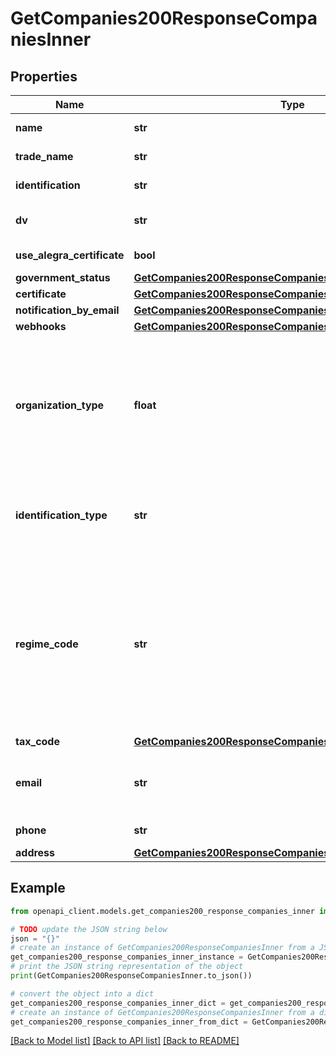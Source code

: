 # GetCompanies200ResponseCompaniesInner


## Properties

Name | Type | Description | Notes
------------ | ------------- | ------------- | -------------
**name** | **str** | Nombre/Razón Social de la empresa | 
**trade_name** | **str** | Nombre Comercial de la empresa | [optional] 
**identification** | **str** | Identificación de la empresa | 
**dv** | **str** | Dígito verificador de la identificación de la empresa | 
**use_alegra_certificate** | **bool** | True si deseas usar el certificado de Alegra | 
**government_status** | [**GetCompanies200ResponseCompaniesInnerGovernmentStatus**](GetCompanies200ResponseCompaniesInnerGovernmentStatus.md) |  | [optional] 
**certificate** | [**GetCompanies200ResponseCompaniesInnerCertificate**](GetCompanies200ResponseCompaniesInnerCertificate.md) |  | [optional] 
**notification_by_email** | [**GetCompanies200ResponseCompaniesInnerNotificationByEmail**](GetCompanies200ResponseCompaniesInnerNotificationByEmail.md) |  | [optional] 
**webhooks** | [**GetCompanies200ResponseCompaniesInnerWebhooks**](GetCompanies200ResponseCompaniesInnerWebhooks.md) |  | [optional] 
**organization_type** | **float** | Identificador de tipo de organización jurídica de la persona o empresa. Se debe colocar el Código que corresponda de la tabla de tipos de organización jurídica de la DIAN. &lt;br&gt;&lt;i&gt;Campo oficial DIAN &amp;lt;AdditionalAccountID&amp;gt;&lt;/i&gt; | [optional] 
**identification_type** | **str** | Tipo de documento de identificación de la empresa. Se debe colocar el Código que corresponda de la tabla de tipos de identificación de la DIAN | [optional] 
**regime_code** | **str** | Régimen al que pertenece la empresa. Se debe colocar el Código que corresponda de la tabla de tipos de régimen/responsabilidades fiscales de la DIAN. Para reportar varias obligaciones / responsabilidades, se deben reportar separando cada uno de los valores de la lista con &#39;;&#39;. Ejemplo O‐13;O‐15; | [optional] 
**tax_code** | [**GetCompanies200ResponseCompaniesInnerTaxCode**](GetCompanies200ResponseCompaniesInnerTaxCode.md) |  | [optional] 
**email** | **str** | Correo electrónico de la empresa. Se debe colocar el correo de recepción para documentos e instrumentos electrónicos | [optional] 
**phone** | **str** | Número de teléfono, celular u otro | [optional] 
**address** | [**GetCompanies200ResponseCompaniesInnerAddress**](GetCompanies200ResponseCompaniesInnerAddress.md) |  | [optional] 

## Example

```python
from openapi_client.models.get_companies200_response_companies_inner import GetCompanies200ResponseCompaniesInner

# TODO update the JSON string below
json = "{}"
# create an instance of GetCompanies200ResponseCompaniesInner from a JSON string
get_companies200_response_companies_inner_instance = GetCompanies200ResponseCompaniesInner.from_json(json)
# print the JSON string representation of the object
print(GetCompanies200ResponseCompaniesInner.to_json())

# convert the object into a dict
get_companies200_response_companies_inner_dict = get_companies200_response_companies_inner_instance.to_dict()
# create an instance of GetCompanies200ResponseCompaniesInner from a dict
get_companies200_response_companies_inner_from_dict = GetCompanies200ResponseCompaniesInner.from_dict(get_companies200_response_companies_inner_dict)
```
[[Back to Model list]](../README.md#documentation-for-models) [[Back to API list]](../README.md#documentation-for-api-endpoints) [[Back to README]](../README.md)


